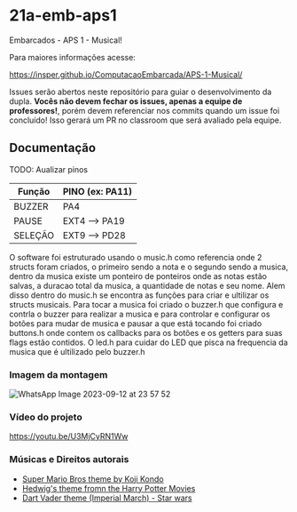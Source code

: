 # 21a-emb-aps1

Embarcados - APS 1 - Musical!

Para maiores informações acesse:

https://insper.github.io/ComputacaoEmbarcada/APS-1-Musical/

Issues serão abertos neste repositório para guiar o desenvolvimento
da dupla. **Vocês não devem fechar os issues, apenas a equipe de professores!**, porém devem referenciar nos commits quando um issue 
foi concluído! Isso gerará um PR no classroom que será avaliado pela equipe.

## Documentação

TODO: Aualizar pinos

| Função  | PINO (ex: PA11) |
|---------|-----------------|
| BUZZER  |       PA4       |
| PAUSE   |  EXT4 --> PA19  |
| SELEÇÃO |  EXT9 --> PD28  |

O software foi estruturado usando o music.h como referencia onde 2 structs foram criados, o primeiro sendo a nota e o segundo sendo a musica, dentro da musica existe um ponteiro de ponteiros onde as notas estão salvas, a duracao total da musica, a  quantidade de notas e seu nome. 
Alem disso dentro do music.h se encontra as funções para criar e ultilizar os structs musicais. Para tocar a musica foi criado o buzzer.h que configura e contrla o buzzer para realizar a musica e para controlar e configurar os botões para mudar de musica e pausar a que está tocando foi criado buttons.h onde contem os callbacks para os botões e os getters para suas flags estão contidos. O led.h para cuidar do LED que pisca na frequencia da musica que é ultilizado pelo buzzer.h

### Imagem da montagem

![WhatsApp Image 2023-09-12 at 23 57 52](https://github.com/insper-classroom/23b-emb-aps-1-corsinarok/assets/53411412/c6e4ed80-fa1b-401b-8f34-56cdb775449e)

### Vídeo do projeto

https://youtu.be/U3MjCyRN1Ww

### Músicas e Direitos autorais

- [Super Mario Bros theme by Koji Kondo](https://musescore.com/user/2123/scores/2145)
- [Hedwig's theme fromn the Harry Potter Movies](https://musescore.com/user/3811306/scores/4906610)
- [Dart Vader theme (Imperial March) - Star wars](https://musescore.com/user/202909/scores/1141521)
